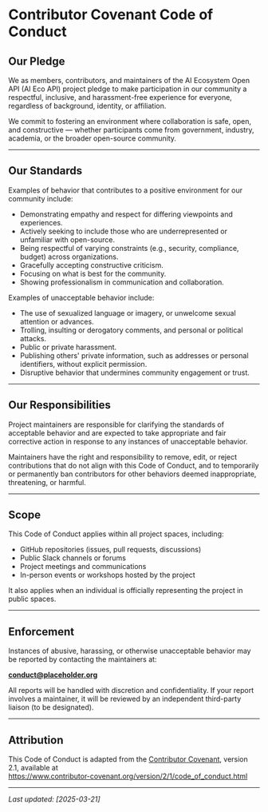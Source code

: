 # Contributor Covenant Code of Conduct

## Our Pledge

We as members, contributors, and maintainers of the AI Ecosystem Open API (AI Eco API) project pledge to make participation in our community a respectful, inclusive, and harassment-free experience for everyone, regardless of background, identity, or affiliation.

We commit to fostering an environment where collaboration is safe, open, and constructive — whether participants come from government, industry, academia, or the broader open-source community.

---

## Our Standards

Examples of behavior that contributes to a positive environment for our community include:

- Demonstrating empathy and respect for differing viewpoints and experiences.
- Actively seeking to include those who are underrepresented or unfamiliar with open-source.
- Being respectful of varying constraints (e.g., security, compliance, budget) across organizations.
- Gracefully accepting constructive criticism.
- Focusing on what is best for the community.
- Showing professionalism in communication and collaboration.

Examples of unacceptable behavior include:

- The use of sexualized language or imagery, or unwelcome sexual attention or advances.
- Trolling, insulting or derogatory comments, and personal or political attacks.
- Public or private harassment.
- Publishing others' private information, such as addresses or personal identifiers, without explicit permission.
- Disruptive behavior that undermines community engagement or trust.

---

## Our Responsibilities

Project maintainers are responsible for clarifying the standards of acceptable behavior and are expected to take appropriate and fair corrective action in response to any instances of unacceptable behavior.

Maintainers have the right and responsibility to remove, edit, or reject contributions that do not align with this Code of Conduct, and to temporarily or permanently ban contributors for other behaviors deemed inappropriate, threatening, or harmful.

---

## Scope

This Code of Conduct applies within all project spaces, including:

- GitHub repositories (issues, pull requests, discussions)
- Public Slack channels or forums
- Project meetings and communications
- In-person events or workshops hosted by the project

It also applies when an individual is officially representing the project in public spaces.

---

## Enforcement

Instances of abusive, harassing, or otherwise unacceptable behavior may be reported by contacting the maintainers at:

**conduct@placeholder.org**

All reports will be handled with discretion and confidentiality. If your report involves a maintainer, it will be reviewed by an independent third-party liaison (to be designated).

---

## Attribution

This Code of Conduct is adapted from the [Contributor Covenant][homepage], version 2.1, available at  
https://www.contributor-covenant.org/version/2/1/code_of_conduct.html

[homepage]: https://www.contributor-covenant.org

---

_Last updated: [2025-03-21]_
